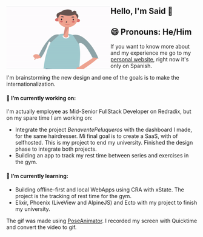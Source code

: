## Hello, I'm Said 👋 <img align="left" width="275" height="165" src="https://raw.githubusercontent.com/Afsoon/Afsoon/master/hello.gif?raw=true" alt="animation svg waving the hand to say hi" />
## 😄 Pronouns: He/Him
If you want to know more about and my experience me go to my <a href="https://saidatr.dev/">personal website</a>, right now it's only on Spanish.

I'm brainstorming the new design and one of the goals is to make the internationalization.

#### 🔭 I’m currently working on:
I'm actually employee as Mid-Senior FullStack Developer on Redradix, but on my spare time I am working on:
  - Integrate the project *BenaventePeluqueros* with the dashboard I made, for the same hairdresser. Mi final goal is to create a SaaS, with of selfhosted. This is my project to end my university. Finished the design phase to integrate both projects.
  - Building an app to track my rest time between series and exercises in the gym.
#### 🌱 I’m currently learning:
- Building offline-first and local WebApps using CRA with xState. The project is the tracking of rest time for the gym.
- Elixir, Phoenix (LiveView and AlpineJS) and Ecto with my project to finish my university.

The gif was made using <a href="https://github.com/yemount/pose-animator/">PoseAnimator</a>. I recorded my screen with Quicktime and convert the video to gif.
